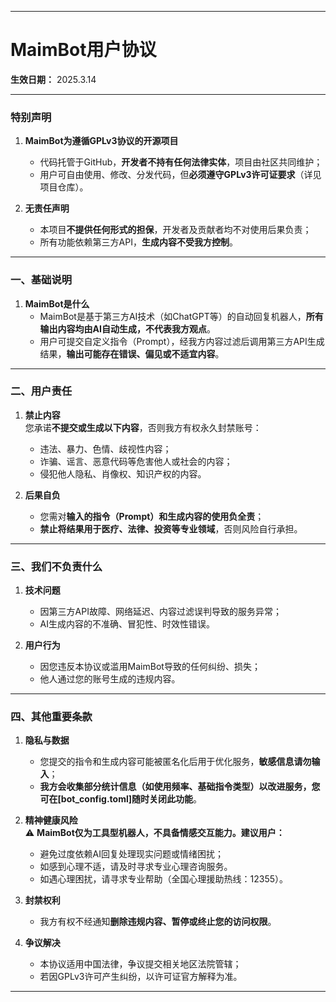 
---
# **MaimBot用户协议**  
**生效日期：** 2025.3.14  

---

### **特别声明**  
1. **MaimBot为遵循GPLv3协议的开源项目**  
   - 代码托管于GitHub，**开发者不持有任何法律实体**，项目由社区共同维护；  
   - 用户可自由使用、修改、分发代码，但**必须遵守GPLv3许可证要求**（详见项目仓库）。  

2. **无责任声明**  
   - 本项目**不提供任何形式的担保**，开发者及贡献者均不对使用后果负责；  
   - 所有功能依赖第三方API，**生成内容不受我方控制**。  

---

### **一、基础说明**  
1. **MaimBot是什么**  
   - MaimBot是基于第三方AI技术（如ChatGPT等）的自动回复机器人，**所有输出内容均由AI自动生成，不代表我方观点**。  
   - 用户可提交自定义指令（Prompt），经我方内容过滤后调用第三方API生成结果，**输出可能存在错误、偏见或不适宜内容**。  

---

### **二、用户责任**  
1. **禁止内容**  
   您承诺**不提交或生成以下内容**，否则我方有权永久封禁账号：  
   - 违法、暴力、色情、歧视性内容；  
   - 诈骗、谣言、恶意代码等危害他人或社会的内容；  
   - 侵犯他人隐私、肖像权、知识产权的内容。  

2. **后果自负**  
   - 您需对**输入的指令（Prompt）和生成内容的使用负全责**；  
   - **禁止将结果用于医疗、法律、投资等专业领域**，否则风险自行承担。  

---

### **三、我们不负责什么**  
1. **技术问题**  
   - 因第三方API故障、网络延迟、内容过滤误判导致的服务异常；  
   - AI生成内容的不准确、冒犯性、时效性错误。  

2. **用户行为**  
   - 因您违反本协议或滥用MaimBot导致的任何纠纷、损失；  
   - 他人通过您的账号生成的违规内容。  

---

### **四、其他重要条款**  
1. **隐私与数据**  
   - 您提交的指令和生成内容可能被匿名化后用于优化服务，**敏感信息请勿输入**；  
   - **我方会收集部分统计信息（如使用频率、基础指令类型）以改进服务，您可在[bot_config.toml]随时关闭此功能**。  

2. **精神健康风险**  
   ⚠️ **MaimBot仅为工具型机器人，不具备情感交互能力。建议用户：**  
   - 避免过度依赖AI回复处理现实问题或情绪困扰；  
   - 如感到心理不适，请及时寻求专业心理咨询服务。 
   - 如遇心理困扰，请寻求专业帮助（全国心理援助热线：12355）。   

3. **封禁权利**  
   - 我方有权不经通知**删除违规内容、暂停或终止您的访问权限**。  

4. **争议解决**  
   - 本协议适用中国法律，争议提交相关地区法院管辖；  
   - 若因GPLv3许可产生纠纷，以许可证官方解释为准。  
     

---
